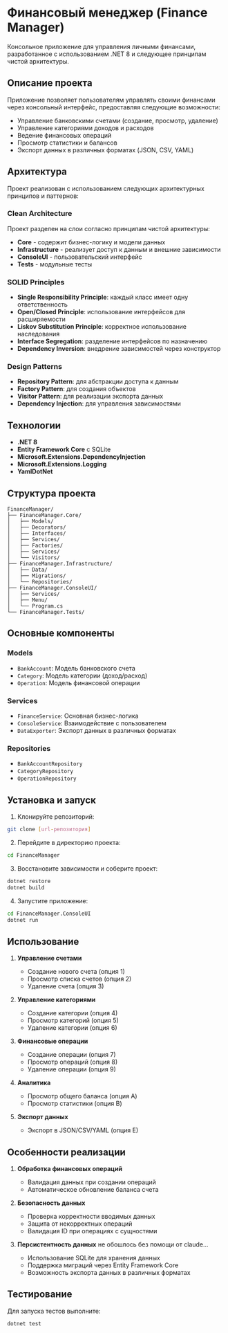 # Финансовый менеджер (Finance Manager)

Консольное приложение для управления личными финансами, разработанное с использованием .NET 8 и следующее принципам чистой архитектуры.

## Описание проекта

Приложение позволяет пользователям управлять своими финансами через консольный интерфейс, предоставляя следующие возможности:
- Управление банковскими счетами (создание, просмотр, удаление)
- Управление категориями доходов и расходов
- Ведение финансовых операций
- Просмотр статистики и балансов
- Экспорт данных в различных форматах (JSON, CSV, YAML)

## Архитектура

Проект реализован с использованием следующих архитектурных принципов и паттернов:

### Clean Architecture
Проект разделен на слои согласно принципам чистой архитектуры:
- **Core** - содержит бизнес-логику и модели данных
- **Infrastructure** - реализует доступ к данным и внешние зависимости
- **ConsoleUI** - пользовательский интерфейс
- **Tests** - модульные тесты

### SOLID Principles
- **Single Responsibility Principle**: каждый класс имеет одну ответственность
- **Open/Closed Principle**: использование интерфейсов для расширяемости
- **Liskov Substitution Principle**: корректное использование наследования
- **Interface Segregation**: разделение интерфейсов по назначению
- **Dependency Inversion**: внедрение зависимостей через конструктор

### Design Patterns
- **Repository Pattern**: для абстракции доступа к данным
- **Factory Pattern**: для создания объектов
- **Visitor Pattern**: для реализации экспорта данных
- **Dependency Injection**: для управления зависимостями

## Технологии

- **.NET 8**
- **Entity Framework Core** с SQLite
- **Microsoft.Extensions.DependencyInjection**
- **Microsoft.Extensions.Logging**
- **YamlDotNet**

## Структура проекта

```
FinanceManager/
├── FinanceManager.Core/
│   ├── Models/
│   ├── Decorators/
│   ├── Interfaces/
│   ├── Services/
│   ├── Factories/
│   ├── Services/
│   └── Visitors/
├── FinanceManager.Infrastructure/
│   ├── Data/
│   ├── Migrations/
│   └── Repositories/
├── FinanceManager.ConsoleUI/
│   ├── Services/
│   ├── Menu/
│   └── Program.cs
└── FinanceManager.Tests/
```

## Основные компоненты

### Models
- `BankAccount`: Модель банковского счета
- `Category`: Модель категории (доход/расход)
- `Operation`: Модель финансовой операции

### Services
- `FinanceService`: Основная бизнес-логика
- `ConsoleService`: Взаимодействие с пользователем
- `DataExporter`: Экспорт данных в различных форматах

### Repositories
- `BankAccountRepository`
- `CategoryRepository`
- `OperationRepository`

## Установка и запуск

1. Клонируйте репозиторий:
```bash
git clone [url-репозитория]
```

2. Перейдите в директорию проекта:
```bash
cd FinanceManager
```

3. Восстановите зависимости и соберите проект:
```bash
dotnet restore
dotnet build
```

4. Запустите приложение:
```bash
cd FinanceManager.ConsoleUI
dotnet run
```

## Использование

1. **Управление счетами**
   - Создание нового счета (опция 1)
   - Просмотр списка счетов (опция 2)
   - Удаление счета (опция 3)

2. **Управление категориями**
   - Создание категории (опция 4)
   - Просмотр категорий (опция 5)
   - Удаление категории (опция 6)

3. **Финансовые операции**
   - Создание операции (опция 7)
   - Просмотр операций (опция 8)
   - Удаление операции (опция 9)

4. **Аналитика**
   - Просмотр общего баланса (опция A)
   - Просмотр статистики (опция B)

5. **Экспорт данных**
   - Экспорт в JSON/CSV/YAML (опция E)

## Особенности реализации

1. **Обработка финансовых операций**
   - Валидация данных при создании операций
   - Автоматическое обновление баланса счета

2. **Безопасность данных**
   - Проверка корректности вводимых данных
   - Защита от некорректных операций
   - Валидация ID при операциях с сущностями

3. **Персистентность данных** не обошлось без помощи от claude...
   - Использование SQLite для хранения данных
   - Поддержка миграций через Entity Framework Core
   - Возможность экспорта данных в различных форматах

## Тестирование

Для запуска тестов выполните:
```bash
dotnet test
```

